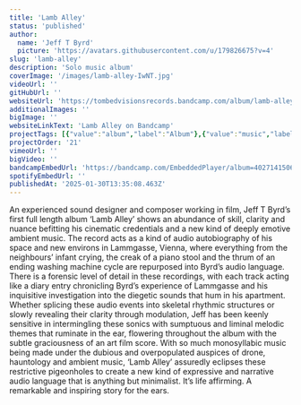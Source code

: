 ```yaml
---
title: 'Lamb Alley'
status: 'published'
author:
  name: 'Jeff T Byrd'
  picture: 'https://avatars.githubusercontent.com/u/179826675?v=4'
slug: 'lamb-alley'
description: 'Solo music album'
coverImage: '/images/lamb-alley-IwNT.jpg'
videoUrl: ''
gitHubUrl: ''
websiteUrl: 'https://tombedvisionsrecords.bandcamp.com/album/lamb-alley'
additionalImages: ''
bigImage: ''
websiteLinkText: 'Lamb Alley on Bandcamp'
projectTags: [{"value":"album","label":"Album"},{"value":"music","label":"Music"}]
projectOrder: '21'
vimeoUrl: ''
bigVideo: ''
bandcampEmbedUrl: 'https://bandcamp.com/EmbeddedPlayer/album=4027141506/size=large/bgcol=ffffff/linkcol=0687f5/transparent=true/'
spotifyEmbedUrl: ''
publishedAt: '2025-01-30T13:35:08.463Z'
---
```


An experienced sound designer and composer working in film, Jeff T Byrd’s first full length album ‘Lamb Alley’ shows an abundance of skill, clarity and nuance befitting his cinematic credentials and a new kind of deeply emotive ambient music. The record acts as a kind of audio autobiography of his space and new environs in Lammgasse, Vienna, where everything from the neighbours’ infant crying, the creak of a piano stool and the thrum of an ending washing machine cycle are repurposed into Byrd’s audio language. There is a forensic level of detail in these recordings, with each track acting like a diary entry chronicling Byrd’s experience of Lammgasse and his inquisitive investigation into the diegetic sounds that hum in his apartment. Whether splicing these audio events into skeletal rhythmic structures or slowly revealing their clarity through modulation, Jeff has been keenly sensitive in intermingling these sonics with sumptuous and liminal melodic themes that ruminate in the ear, flowering throughout the album with the subtle graciousness of an art film score. With so much monosyllabic music being made under the dubious and overpopulated auspices of drone, hauntology and ambient music, ‘Lamb Alley’ assuredly eclipses these restrictive pigeonholes to create a new kind of expressive and narrative audio language that is anything but minimalist. It’s life affirming. A remarkable and inspiring story for the ears.